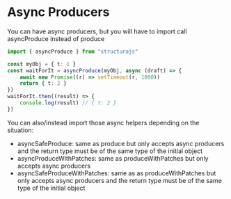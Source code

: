 # Async Producers

You can have async producers, but you will have to import call asyncProduce instead of produce

```typescript
import { asyncProduce } from "structurajs"

const myObj = { t: 1 }
const waitForIt = asyncProduce(myObj, async (draft) => {
    await new Promise((r) => setTimeout(r, 1000))
    return { t: 2 }
})
waitForIt.then((result) => {
    console.log(result) // { t: 2 }
})
```

You can also/instead import those async helpers depending on the situation:
- asyncSafeProduce: same as produce but only accepts async producers and the return type must be of the same type of the initial object
- asyncProduceWithPatches: same as produceWithPatches but only accepts async producers
- asyncSafeProduceWithPatches: same as as produceWithPatches but only accepts async producers and the return type must be of the same type of the initial object

